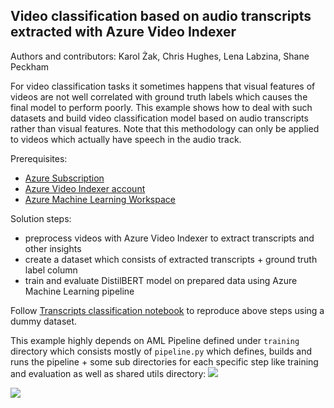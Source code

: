 ## Video classification based on audio transcripts extracted with Azure Video Indexer

Authors and contributors: Karol Żak, Chris Hughes, Lena Labzina, Shane Peckham

For video classification tasks it sometimes happens that visual features of videos are not well correlated with ground truth labels which causes the final model to perform poorly. This example shows how to deal with such datasets and build video classification model based on audio transcripts rather than visual features. Note that this methodology can only be applied to videos which actually have speech in the audio track.

Prerequisites:  
- [Azure Subscription](https://azure.microsoft.com/en-us/free)
- [Azure Video Indexer account](https://learn.microsoft.com/azure/azure-video-indexer/connect-to-azure#create-a-new-account-on-azure)
- [Azure Machine Learning Workspace](https://docs.microsoft.com/en-us/azure/machine-learning/quickstart-create-resources#create-the-workspace)
  
Solution steps:  
- preprocess videos with Azure Video Indexer to extract transcripts and other insights
- create a dataset which consists of extracted transcripts + ground truth label column
- train and evaluate DistilBERT model on prepared data using Azure Machine Learning pipeline

Follow [Transcripts classification notebook](notebooks/Transcripts%20classification.ipynb) to reproduce above steps using a dummy dataset.

This example highly depends on AML Pipeline defined under `training` directory which consists mostly of `pipeline.py` which defines, builds and runs the pipeline + some sub directories for each specific step like training and evaluation as well as shared utils directory:
![](docs/aml_files.png)

![](docs/aml_pipeline_graph.png)
